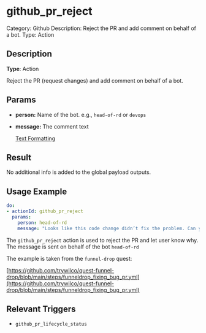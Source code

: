 # github_pr_reject

Category: Github
Description: Reject the PR and add comment on behalf of a bot.
Type: Action

## Description

**Type**: Action

Reject the PR (request changes) and add comment on behalf of a bot.

## Params

- **person:** Name of the bot. e.g., `head-of-rd` or `devops`
- **message:** The comment text
    
    [Text Formatting](../Text%20Formatting.md)
    

## Result

No additional info is added to the global payload outputs.

## Usage Example

```yaml
do:
- actionId: github_pr_reject
  params:
    person: head-of-rd
    message: "Looks like this code change didn’t fix the problem. Can you take a second look?"
```

The `github_pr_reject` action is used to reject the PR and let user know why. The message is sent on behalf of the bot `head-of-rd`

The example is taken from the `funnel-drop` quest:

[https://github.com/trywilco/quest-funnel-drop/blob/main/steps/funneldrop_fixing_bug_pr.yml](https://github.com/trywilco/quest-funnel-drop/blob/main/steps/funneldrop_fixing_bug_pr.yml)

## Relevant Triggers

- `github_pr_lifecycle_status`
